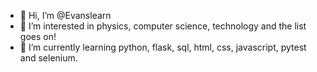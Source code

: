 - 👋 Hi, I’m @Evanslearn
- 👀 I’m interested in physics, computer science, technology and the list goes on!
- 🌱 I’m currently learning python, flask, sql, html, css, javascript, pytest and selenium.

<!---
Evanslearn/Evanslearn is a ✨ special ✨ repository because its `README.md` (this file) appears on your GitHub profile.
You can click the Preview link to take a look at your changes.
--->
